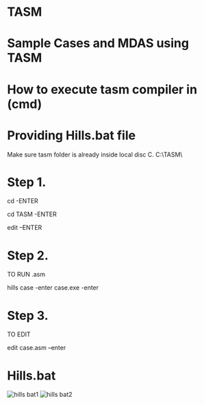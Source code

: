 # TASM
# Sample Cases and MDAS using TASM
# How to execute tasm compiler in (cmd) 
# Providing Hills.bat file 
  Make sure tasm folder is already inside local disc C.
  C:\TASM\
  
# Step 1.
  cd -ENTER
  
  cd TASM -ENTER
  
  edit –ENTER

# Step 2.
  TO RUN .asm
  
  hills case -enter
  case.exe -enter

# Step 3.
  TO EDIT
  
  edit case.asm –enter

# Hills.bat

![hills bat1](https://user-images.githubusercontent.com/17538473/41517848-d4b3af52-72f0-11e8-8b89-5db37d33f740.PNG)
![hills bat2](https://user-images.githubusercontent.com/17538473/41517871-007af6ae-72f1-11e8-9db1-34857a91a458.PNG)
